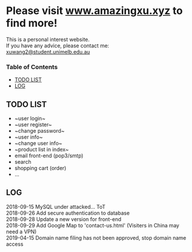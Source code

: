 Please visit www.amazingxu.xyz to find more!  
=============
This is a personal interest website.  
If you have any advice, please contact me: xuwang2@student.unimelb.edu.au

### Table of Contents  
+ [TODO LIST](#todo-list)  
+ [LOG](#log)  


## TODO LIST  
+ ~user login~
+ ~user register~
+ ~change password~
+ ~user info~
+ ~change user info~
+ ~product list in index~
+ email front-end (pop3/smtp)
+ search
+ shopping cart (order)
+ ...


## LOG  
2018-09-15 MySQL under attacked... ToT  
2018-09-26 Add secure authentication to database  
2018-09-28 Update a new version for front-end  
2018-09-29 Add Google Map to 'contact-us.html'  (Visiters in China may need a VPN)  
2019-04-15 Domain name filing has not been approved, stop domain name access  
